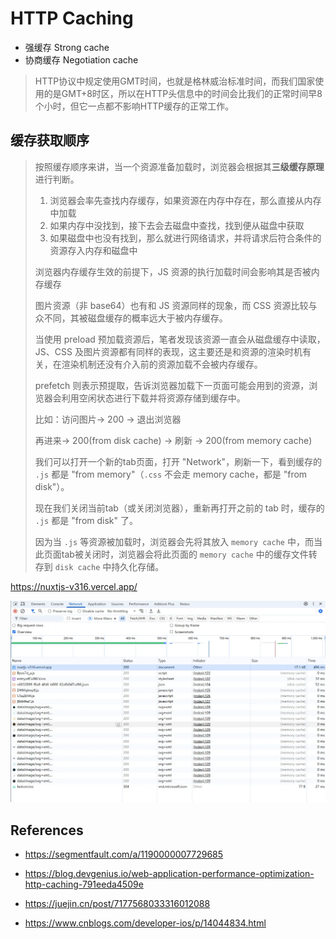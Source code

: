 # HTTP Caching

* 强缓存 Strong cache
* 协商缓存 Negotiation cache

> HTTP协议中规定使用GMT时间，也就是格林威治标准时间，而我们国家使用的是GMT+8时区，所以在HTTP头信息中的时间会比我们的正常时间早8个小时，但它一点都不影响HTTP缓存的正常工作。



## 缓存获取顺序

> 按照缓存顺序来讲，当一个资源准备加载时，浏览器会根据其**三级缓存原理**进行判断。
>
> 1. 浏览器会率先查找内存缓存，如果资源在内存中存在，那么直接从内存中加载
> 2. 如果内存中没找到，接下去会去磁盘中查找，找到便从磁盘中获取
> 3. 如果磁盘中也没有找到，那么就进行网络请求，并将请求后符合条件的资源存入内存和磁盘中
>
> 浏览器内存缓存生效的前提下，JS 资源的执行加载时间会影响其是否被内存缓存
>
> 图片资源（非 base64）也有和 JS 资源同样的现象，而 CSS 资源比较与众不同，其被磁盘缓存的概率远大于被内存缓存。
>
> 当使用 preload 预加载资源后，笔者发现该资源一直会从磁盘缓存中读取，JS、CSS 及图片资源都有同样的表现，这主要还是和资源的渲染时机有关，在渲染机制还没有介入前的资源加载不会被内存缓存。
>
> prefetch 则表示预提取，告诉浏览器加载下一页面可能会用到的资源，浏览器会利用空闲状态进行下载并将资源存储到缓存中。
>
> 比如：访问图片-> 200 -> 退出浏览器
>
> 再进来-> 200(from disk cache) -> 刷新 -> 200(from memory cache)
>
> 我们可以打开一个新的tab页面，打开 "Network"，刷新一下，看到缓存的 `.js` 都是 "from memory"（`.css` 不会走 memory cache，都是 "from disk"）。
>
> 现在我们关闭当前tab（或关闭浏览器），重新再打开之前的 tab 时，缓存的 `.js` 都是 "from disk" 了。
>
> 因为当 `.js` 等资源被加载时，浏览器会先将其放入 `memory cache` 中，而当此页面tab被关闭时，浏览器会将此页面的 `memory cache` 中的缓存文件转存到 `disk cache` 中持久化存储。

https://nuxtjs-v316.vercel.app/

![image](assets/image.webp)

## References

* https://segmentfault.com/a/1190000007729685

* https://blog.devgenius.io/web-application-performance-optimization-http-caching-791eeda4509e

* https://juejin.cn/post/7177568033316012088

* https://www.cnblogs.com/developer-ios/p/14044834.html
